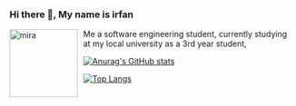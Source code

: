 ### Hi there 👋, My name is irfan

<img width="120" height="120" align="left" style="float: left; margin: 0 10px 0 0;" alt="mira" src="https://github.com/Ifansyfiq.png">

Me a software engineering student, currently studying at my local university as a 3rd year student, 

[![Anurag's GitHub stats](https://github-readme-stats.vercel.app/api?username=Ifansyfiq)](https://github.com/anuraghazra/github-readme-stats)

[![Top Langs](https://github-readme-stats.vercel.app/api/top-langs/?username=Ifansyfiq&layout=compact)](https://github.com/anuraghazra/github-readme-stats)
